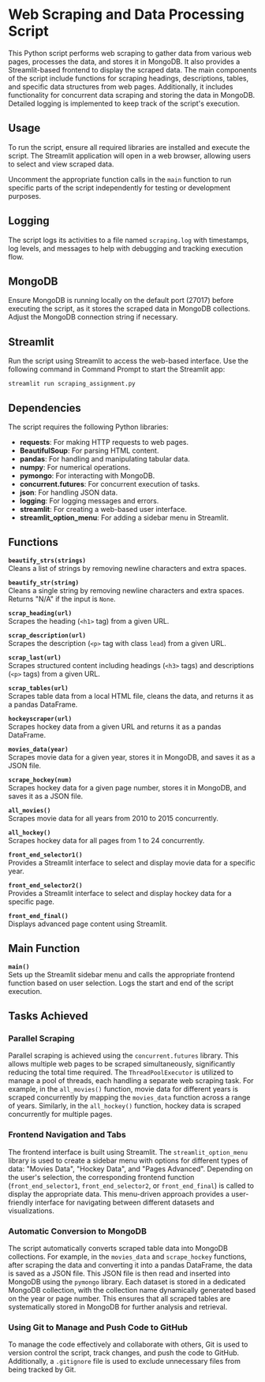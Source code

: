 # Web Scraping and Data Processing Script

This Python script performs web scraping to gather data from various web pages, processes the data, and stores it in MongoDB. It also provides a Streamlit-based frontend to display the scraped data. The main components of the script include functions for scraping headings, descriptions, tables, and specific data structures from web pages. Additionally, it includes functionality for concurrent data scraping and storing the data in MongoDB. Detailed logging is implemented to keep track of the script's execution.

## Usage

To run the script, ensure all required libraries are installed and execute the script. The Streamlit application will open in a web browser, allowing users to select and view scraped data.

Uncomment the appropriate function calls in the `main` function to run specific parts of the script independently for testing or development purposes.

## Logging

The script logs its activities to a file named `scraping.log` with timestamps, log levels, and messages to help with debugging and tracking execution flow.

## MongoDB

Ensure MongoDB is running locally on the default port (27017) before executing the script, as it stores the scraped data in MongoDB collections. Adjust the MongoDB connection string if necessary.

## Streamlit

Run the script using Streamlit to access the web-based interface. Use the following command in Command Prompt to start the Streamlit app:

```
streamlit run scraping_assignment.py
```

## Dependencies

The script requires the following Python libraries:
- **requests**: For making HTTP requests to web pages.
- **BeautifulSoup**: For parsing HTML content.
- **pandas**: For handling and manipulating tabular data.
- **numpy**: For numerical operations.
- **pymongo**: For interacting with MongoDB.
- **concurrent.futures**: For concurrent execution of tasks.
- **json**: For handling JSON data.
- **logging**: For logging messages and errors.
- **streamlit**: For creating a web-based user interface.
- **streamlit_option_menu**: For adding a sidebar menu in Streamlit.

## Functions

**`beautify_strs(strings)`**  
Cleans a list of strings by removing newline characters and extra spaces.

**`beautify_str(string)`**  
Cleans a single string by removing newline characters and extra spaces. Returns "N/A" if the input is `None`.

**`scrap_heading(url)`**  
Scrapes the heading (`<h1>` tag) from a given URL.

**`scrap_description(url)`**  
Scrapes the description (`<p>` tag with class `lead`) from a given URL.

**`scrap_last(url)`**  
Scrapes structured content including headings (`<h3>` tags) and descriptions (`<p>` tags) from a given URL.

**`scrap_tables(url)`**  
Scrapes table data from a local HTML file, cleans the data, and returns it as a pandas DataFrame.

**`hockeyscraper(url)`**  
Scrapes hockey data from a given URL and returns it as a pandas DataFrame.

**`movies_data(year)`**  
Scrapes movie data for a given year, stores it in MongoDB, and saves it as a JSON file.

**`scrape_hockey(num)`**  
Scrapes hockey data for a given page number, stores it in MongoDB, and saves it as a JSON file.

**`all_movies()`**  
Scrapes movie data for all years from 2010 to 2015 concurrently.

**`all_hockey()`**  
Scrapes hockey data for all pages from 1 to 24 concurrently.

**`front_end_selector1()`**  
Provides a Streamlit interface to select and display movie data for a specific year.

**`front_end_selector2()`**  
Provides a Streamlit interface to select and display hockey data for a specific page.

**`front_end_final()`**  
Displays advanced page content using Streamlit.

## Main Function

**`main()`**  
Sets up the Streamlit sidebar menu and calls the appropriate frontend function based on user selection. Logs the start and end of the script execution.

## Tasks Achieved

### Parallel Scraping

Parallel scraping is achieved using the `concurrent.futures` library. This allows multiple web pages to be scraped simultaneously, significantly reducing the total time required. The `ThreadPoolExecutor` is utilized to manage a pool of threads, each handling a separate web scraping task. For example, in the `all_movies()` function, movie data for different years is scraped concurrently by mapping the `movies_data` function across a range of years. Similarly, in the `all_hockey()` function, hockey data is scraped concurrently for multiple pages.

### Frontend Navigation and Tabs

The frontend interface is built using Streamlit. The `streamlit_option_menu` library is used to create a sidebar menu with options for different types of data: "Movies Data", "Hockey Data", and "Pages Advanced". Depending on the user's selection, the corresponding frontend function (`front_end_selector1`, `front_end_selector2`, or `front_end_final`) is called to display the appropriate data. This menu-driven approach provides a user-friendly interface for navigating between different datasets and visualizations.

### Automatic Conversion to MongoDB

The script automatically converts scraped table data into MongoDB collections. For example, in the `movies_data` and `scrape_hockey` functions, after scraping the data and converting it into a pandas DataFrame, the data is saved as a JSON file. This JSON file is then read and inserted into MongoDB using the `pymongo` library. Each dataset is stored in a dedicated MongoDB collection, with the collection name dynamically generated based on the year or page number. This ensures that all scraped tables are systematically stored in MongoDB for further analysis and retrieval.

### Using Git to Manage and Push Code to GitHub

To manage the code effectively and collaborate with others, Git is used to version control the script, track changes, and push the code to GitHub. Additionally, a `.gitignore` file is used to exclude unnecessary files from being tracked by Git.
